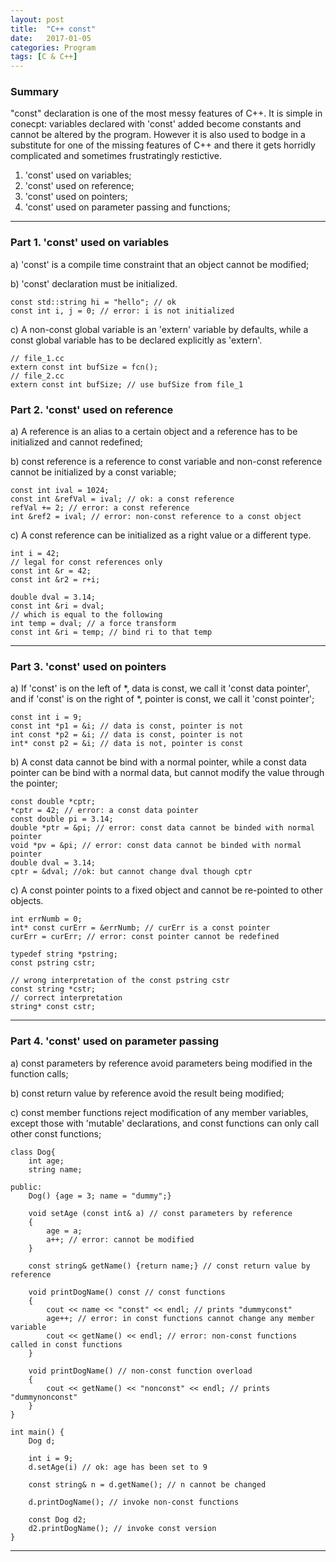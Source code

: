 ```yaml
---
layout: post
title:  "C++ const"
date:   2017-01-05
categories: Program
tags: [C & C++]
---
```


### Summary

"const" declaration is one of the most messy features of C++. It is simple in conecpt: variables declared with 'const' added become constants and cannot be altered by the program. However it is also used to bodge in a substitute for one of the missing features of C++ and there it gets horridly complicated and sometimes frustratingly restictive. 

1. 'const' used on variables;
2. 'const' used on reference;
3. 'const' used on pointers;
4. 'const' used on parameter passing and functions;
___

### Part 1. 'const' used on variables

a) 'const' is a compile time constraint that an object cannot be modified;

b) 'const' declaration must be initialized.

```
const std::string hi = "hello"; // ok
const int i, j = 0; // error: i is not initialized
```
c) A non-const global variable is an 'extern' variable by defaults, while a const global variable has to be declared explicitly as 'extern'.

```
// file_1.cc
extern const int bufSize = fcn();
// file_2.cc
extern const int bufSize; // use bufSize from file_1
```

### Part 2. 'const' used on reference

a) A reference is an alias to a certain object and a reference has to be initialized and cannot redefined;

b)  const reference is a reference to const variable and non-const reference cannot be initialized by a const variable;

```
const int ival = 1024;
const int &refVal = ival; // ok: a const reference
refVal += 2; // error: a const reference
int &ref2 = ival; // error: non-const reference to a const object
```

c) A const reference can be initialized as a right value or a different type.

```
int i = 42;
// legal for const references only
const int &r = 42;
const int &r2 = r+i;

double dval = 3.14; 
const int &ri = dval;
// which is equal to the following
int temp = dval; // a force transform
const int &ri = temp; // bind ri to that temp
```
___

### Part 3. 'const' used on pointers

a) If 'const' is on the left of \*, data is const, we call it 'const data pointer', and if 'const' is on the right of \*, pointer is const, we call it 'const pointer';

```
const int i = 9;
const int *p1 = &i; // data is const, pointer is not
int const *p2 = &i; // data is const, pointer is not
int* const p2 = &i; // data is not, pointer is const
```

b) A const data cannot be bind with a normal pointer, while a const data pointer can be bind with a normal data, but cannot modify the value through the pointer;

```
const double *cptr;
*cptr = 42; // error: a const data pointer
const double pi = 3.14;
double *ptr = &pi; // error: const data cannot be binded with normal pointer
void *pv = &pi; // error: const data cannot be binded with normal pointer
double dval = 3.14;
cptr = &dval; //ok: but cannot change dval though cptr
```
c) A const pointer points to a fixed object and cannot be re-pointed to other objects.

```
int errNumb = 0;
int* const curErr = &errNumb; // curErr is a const pointer
curErr = curErr; // error: const pointer cannot be redefined

typedef string *pstring;
const pstring cstr;

// wrong interpretation of the const pstring cstr
const string *cstr;
// correct interpretation
string* const cstr;
```
___
### Part 4. 'const' used on parameter passing

a) const parameters by reference avoid parameters being modified in the function calls;

b) const return value by reference avoid the result being modified;

c) const member functions reject modification of any member variables, except those with 'mutable' declarations, and const functions can only call other const functions;

```
class Dog{
	int age;
	string name;

public: 
	Dog() {age = 3; name = "dummy";}

	void setAge (const int& a) // const parameters by reference
	{
		age = a; 
		a++; // error: cannot be modified
	}

	const string& getName() {return name;} // const return value by reference

	void printDogName() const // const functions
	{
		cout << name << "const" << endl; // prints "dummyconst"
		age++; // error: in const functions cannot change any member variable
		cout << getName() << endl; // error: non-const functions called in const functions
	}

	void printDogName() // non-const function overload
	{
		cout << getName() << "nonconst" << endl; // prints "dummynonconst"
	}
}

int main() {
	Dog d;

	int i = 9;
	d.setAge(i) // ok: age has been set to 9

	const string& n = d.getName(); // n cannot be changed

	d.printDogName(); // invoke non-const functions

	const Dog d2;
	d2.printDogName(); // invoke const version
}

```
___
